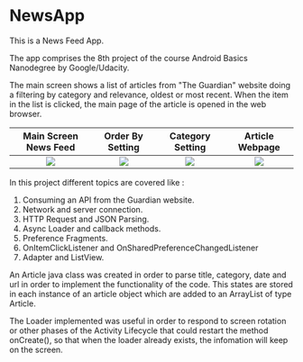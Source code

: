 # NewsApp
 
This is a News Feed App. 

The app comprises the 8th project of the course Android Basics Nanodegree by Google/Udacity. 

The main screen shows a list of articles from "The Guardian" website doing a filtering by category and relevance, oldest or most recent. When the item in the list is clicked, the main page of the article is opened in the web browser. 


 Main Screen News Feed     |      Order By Setting     |     Category Setting      |      Article Webpage      |
:-------------------------:|:-------------------------:|:-------------------------:|:-------------------------:|
![](https://cloud.githubusercontent.com/assets/23319417/23674684/58171698-033c-11e7-8277-052b851e45b4.png)  |  ![](https://cloud.githubusercontent.com/assets/23319417/23674683/5806769e-033c-11e7-8e42-6d694bd5d015.png) |  ![](https://cloud.githubusercontent.com/assets/23319417/23674682/5800974c-033c-11e7-8a3a-b6e7c30852a6.png) | ![](https://cloud.githubusercontent.com/assets/23319417/23674685/58177aac-033c-11e7-97fe-2e27510f1205.png) |

In this project different topics are covered like : 

1. Consuming an API from the Guardian website. 
2. Network and server connection.
3. HTTP Request and JSON Parsing.
4. Async Loader and callback methods.
5. Preference Fragments.
6. OnItemClickListener and OnSharedPreferenceChangedListener
7. Adapter and ListView. 

An Article java class was created in order to parse title, category, date and url in order to implement the functionality of the code. This states are stored in each instance of an article object which are added to an ArrayList of type Article. 

The Loader implemented was useful in order to respond to screen rotation or other phases of the Activity Lifecycle that could restart the method onCreate(), so that when the loader already exists, the infomation will keep on the screen. 

